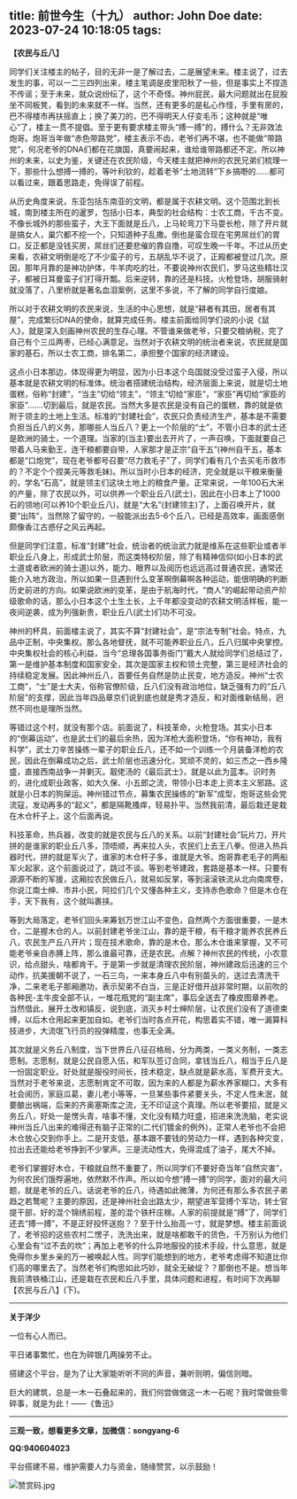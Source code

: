 title: 前世今生（十九）
author: John Doe
date: 2023-07-24 10:18:05
tags:
---
**【农民与丘八】**<!--more-->

同学们关注楼主的帖子，目的无非一是了解过去，二是展望未来。楼主说了，过去发生的事，可以一二三四列出来，楼主笔调是皮里阳秋了一些，但是事实上不捏造不传谣；至于未来，就众说纷纭了，这个不奇怪。神州屁民，最大问题就出在屁股坐不同板凳，看到的未来就不一样。当然，还有更多的是私心作怪，手里有房的，巴不得楼市再扶摇直上；换了美刀的，巴不得明天人仔变毛币；这种就是“唯心”了，楼主一贯不提倡。至于更有要求楼主带头“搏一搏”的，搏什么？无非效法炮哥。炮哥当年做“赤色带路党”，楼主表示不齿，老爷们再不堪，也不能做“带路党”，何况老爷的DNA们都在花旗国，真要闹起来，谁给谁带路都还不定。所以神州的未来，以史为鉴，关键还在农民阶级，今天楼主就把神州的农民兄弟们梳理一下，那些什么想搏一搏的，等叶利钦的，趁着老爷“土地流转”下乡搞嘢的……都可以看过来，跟着思路走，免得误了前程。

从历史角度来说，东亚包括东南亚的文明，都是属于农耕文明。这个范围北到长城，南到楼主所在的暹罗，包括小日本，典型的社会结构：士农工商，千古不变。不像长城外的那些蛮子，大王下面就是丘八，上马轮弯刀下马耍长枪，除了开片就是搞女人，巢穴都不挖一个，只知道种子乱撒。倒也是蛮合现在宅男屌丝们的胃口，反正都是没钱买房，屌丝们还要悲催的靠自撸，可叹生晚一千年。不过从历史来看，农耕文明倒是吃了不少蛮子的亏，五胡乱华不说了，正殿都被登过几次。原因，那年月靠的是神功护体，牛羊肉吃的壮，不要说神州农民们，罗马这些精壮汉子，都被日耳曼蛮子们打得开瓢。后来逆转，靠的还是科技。火枪登场，胡服骑射就没落了，八里桥就是著名血泪案例，这里不多说，不了解的同学自行度娘。

所以对于农耕文明的农民来说，生活的中心思想，就是“耕者有其田，居者有其屋”，完成繁衍DNA的使命，就算完成任务。楼主前面给同学们说的小说《鼠人》，就是深入刻画神州农民的生存心理。不管谁来做老爷，只要交粮纳税，完了自己有个三瓜两枣，已经心满意足。当然对于农耕文明的统治者来说，农民就是国家的基石，所以士农工商，排名第二，承担整个国家的经济建设。

这点小日本那边，体现得更为明显，因为小日本这个岛国就没受过蛮子入侵，所以基本就是农耕文明的标准体。统治者搭建统治结构，经济层面上来说，就是切土地蛋糕，俗称“封建”，“当主”切给“领主”，“领主”切给“家臣”，“家臣”再切给“家臣的家臣”…….切到最后，就是农民。当然大多是农民是没有自己的蛋糕，靠的就是依附于领主的土地上生活。标准的“封建社会”，农民只负责经济生产，基本是不需要负担当丘八的义务，那哪些人当丘八？更上一个阶层的“士”，不管小日本的武士还是欧洲的骑士，一个道理。当家的(当主)要出去开片了，一声召唤，下面就要自己带着人马来勤王，连干粮都要自带，人家那才是正宗“自干五”(神州自干五，基本都是“口炮党”，现在老爷都号召要“尽力救毛子”了，同学们看有几个去买毛币救市的？不定个个捏美元等救毛妹)。所以当时小日本的经济，完全就是以干粮来衡量的，学名“石高”，就是领主们这块土地上的粮食产量。正常来说，一年100石大米的产量，除了农民以外，可以供养一个职业丘八(武士)，因此在小日本上了1000石的领地(可以养10个职业丘八)，就是“大名”(封建领主)了，上面召唤开片，就要“出阵”，当然除了留守的，一般能派出去5-6个丘八，已经是高效率，画面感倒颇像香江古惑仔之风云再起。

但是同学们注意，标准“封建”社会，统治者的统治武力就是维系在这些职业或者半职业丘八身上，形成武士阶层，而这类特权阶层，除了有精神信仰(如小日本的武士道或者欧洲的骑士道)以外，能力、眼界以及阅历也远远高过普通农民，通常还能介入地方政治，所以如果一旦遇到什么变革啊倒幕啊各种运动，能很明确的判断历史前进的方向。如果说欧洲的变革，是由于航海时代，“商人”的崛起带动资产阶级歌命的话，那么小日本这个土生土长，上千年都没变动的农耕文明活样板，能一夜间逆袭，成为列强新贵，职业丘八(武士)们功不可没。

神州的杯具，前面楼主说了，其实不算“封建社会”，是“宗法专制”社会。特点，九品中正制，中央集权。那么各地督抚，就不可能养职业丘八，丘八归属中央掌控。中央集权社会的核心利益，当今“总理各国事务衙门”戴大人就给同学们总结过了，第一是维护基本制度和国家安全，其次是国家主权和领土完整，第三是经济社会的持续稳定发展。因此神州丘八，首要任务自然是防止民变，地方造反。神州“士农工商”，“士”是士大夫，俗称官僚阶级，丘八们没有政治地位，缺乏强有力的“丘八阶层”的支撑，因此当年四品章京们说到底也就是秀才造反，和对面维新结局，迥然不同也是理所当然。

等错过这个村，就没有那个店。前面说了，科技革命，火枪登场。其实小日本的“倒幕运动”，也是武士们的最后余热，因为洋枪大面积登场，“你有神功，我有科学”，武士刀辛苦操练一辈子的职业丘八，还不如一个训练一个月装备洋枪的农民，因此在倒幕成功之后，武士阶层也迅速分化，冥顽不灵的，如三杰之一西乡隆盛，直接西南战争一并剿灭。靓佬汤的《最后武士》，就是以此为蓝本。识时务的，进化成职业政客，如大久保、小五郎之流，带领小日本走上资本主义邪路。这就是小日本的狗屎运。神州错过节点，募集农民操练的“新军”成型，炮哥这些会党流寇，发动再多的“起义”，都是隔靴搔痒，轻易扑平。当然我前清，最后栽还是栽在木仓杆子上，这个后面再说。

科技革命，热兵器，改变的就是农民与丘八的关系。以前“封建社会”玩片刀，开片拼的是谁家的职业丘八多，顶唔顺，再来拉人头，农民们上去王八拳。但进入热兵器时代，拼的就是军火了，谁家的木仓杆子多，谁就是大爷。炮哥靠老毛子的两船军火起家，这个前面说过了，跳过不谈。等到老爷建政，套路是基本一样。只要有源源不断的军援，这厢拉农民做丘八，就易如反掌，等到滚滚铁流从北向南席卷，你说江南士绅、市井小民，阿拉们几个又懂各种主义，支持赤色歌命？但是木仓在手，天下我有，这个就叫裹挟。

等到大局落定，老爷们回头来筹划万世江山不变色，自然两个方面很重要，一是木仓，二是握木仓的人。以前封建老爷坐江山，靠的是干粮，有干粮才能养农民养丘八，农民生产丘八开片；现在技术歌命，靠的是木仓。那么木仓谁来掌握，又不可能老爷亲自赤膊上阵，那么谁最可靠，还是农民。点解？神州农民的传统，小农意识，给点甜头，啥都肯干。于是第一步就是清理农民阶层，神州建政后迅速的三个动作，抗美援朝不说了，一石三鸟，一来本身丘八中有别苗头的，送过去清洗干净，二来老毛子那厢邀功，表示契弟不白当，三是正好借开战非常时期，以前吹的各种民-主牛皮全部不认，一堆花瓶党的“副主席”，事后全送去了橡皮图章养老。当然借此，展开土改和镇反，说到底，消灭乡村士绅阶层，让农民们没有了道德束缚，以后木仓用起来更加自如。老爷们当时各点开花，构思着实不错，唯一漏算科技进步，大流氓飞行员的投弹精度，也事无全满。

其次就是义务丘八制度，当下世界丘八征召格局，分为两类，一类义务制，一类志愿制。志愿制，就是公民自愿入伍，和军队签订合同，拿钱当丘八，相当于丘八是一份固定职业。好处就是服役时间长，技术稳定，缺点就是薪水高，军费开支大。当然对于老爷来说，志愿制肯定不可取，因为来的人都是为薪水养家糊口，大多有社会阅历，家庭瓜葛，妻儿老小等等，一旦某些事件紧要关头，不定人性未泯，就要酿出祸端，后来的齐奥塞斯库之流，无不印证这个真理。所以老爷要招，就是义务丘八，好处一是愣头青，啥事不懂，文化没有精力旺盛，招进来洗洗脑，老实说神州当丘八出来的难得还有脑子正常的(二代们镀金的例外)，正常人老爷也不会把木仓放心交到你手上。二是开支低，基本跟不要钱的劳动力一样，遇到各种灾变，拉出去还能给老爷挣到不少掌声。三是流动性大，免得混成了油子，尾大不掉。

老爷们掌握好木仓，干粮就自然不重要了，所以同学们不要好奇当年“自然灾害”，为何农民们饿殍遍地，依然默不作声。所以如今想“搏一搏”的同学，面对的最大问题，就是老爷的丘八。话说老爷的丘八，待遇如此微薄，为何还有那么多农民子弟趋之若鹜呢？主要的原因，还是神州社会出路太少，期望进军营搏个军功，转士官提干部，好的混个锦绣前程，差的混个铁杆庄稼。人家的前提就是“搏”了，同学们还去“搏一搏”，不是正好投怀送抱？？至于什么抬高一寸，就是梦想。楼主前面说了，老爷招的这些农村二愣子，洗洗出来，就是啥都敢干的货色，千万别认为他们心里会有“过不去的坎”；再加上老爷的什么异地服役的技术手段，什么意思，就是免得你乡里乡亲的万一被唤起人性。同学们能想到的地方，老爷考虑得不知道比你们高的哪里去了。当然老爷们构思如此巧妙，就全无破绽？？那倒也不是。想当年我前清铁桶江山，还是栽在农民和丘八手里，具体问题和进程，有时间下次再聊【农民与丘八】(下)。
- - - 
**关于洋少**

一位有心人而已。

平日诸事繁忙，也在为碎银几两操劳不止。

搭建这个平台，是为了让大家能听听不同的声音，兼听则明，偏信则暗。

巨大的建筑，总是一木一石叠起来的，我们何尝做做这一木一石呢？我时常做些零碎事，就是为此！——《鲁迅》

---

**三观一致，想看更多文章，加微信：songyang-6**

**QQ:940604023**

平台搭建不易，维护需要人力与资金，随缘赞赏，以示鼓励！

![赞赏码.jpg](/images/zanshang.jpg)